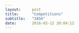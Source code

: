 ```yaml
---
layout:     post
title:      "Competitions"
subtitle:   "2856"
date:       2016-03-12 20:04:12
---
```


<object src="comp.pdf" type="application/pdf" width="100%" height="100%">
  <p>Alternative text - include a link <a href="img/comp.pdf">to the PDF!</a></p>
</object>

<iframe src="comp.pdf" style="width:100%; height:100%;" frameborder="0"></iframe>

<embed src="comp.pdf" width="500" height="375" type='application/pdf'>

<object data="comp.pdf" type="application/pdf" width="100%" height="100%">
 
  <p>It appears you don't have a PDF plugin for this browser.
  No biggie... you can <a href="img/comp.pdf">click here to
  download the PDF file.</a></p>
  
</object>